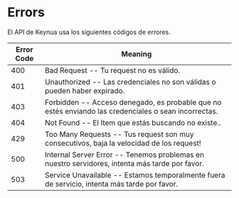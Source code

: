 # Errors

El API de Keynua usa los siguientes códigos de errores.

Error Code | Meaning
---------- | -------
400 | Bad Request -- Tu request no es válido.
401 | Unauthorized -- Las credenciales no son válidas o pueden haber expirado.
403 | Forbidden -- Acceso denegado, es probable que no estés enviando las credenciales o sean incorrectas.
404 | Not Found -- El Item que estás buscando no existe..
429 | Too Many Requests -- Tus request son muy consecutivos, baja la velocidad de los request!
500 | Internal Server Error -- Tenemos problemas en nuestro servidores, intenta más tarde por favor.
503 | Service Unavailable -- Estamos temporalmente fuera de servicio, intenta más tarde por favor.
